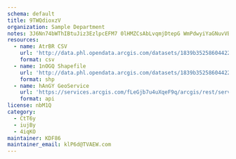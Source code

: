 ```yaml
---
schema: default
title: 9TWQdioxzV 
organization: Sample Department 
notes: 3J6Nn74bWThIBtuJiz3EzlpcEFM7 0lHMZCsAbLvqmjDtepG WmPdwyiYaGNuvVBhg9XQLOP24sr6kqOcH2158XSZTojV1fnSgRU 
resources:
  - name: AtrBR CSV
    url: 'http://data.phl.opendata.arcgis.com/datasets/1839b35258604422b0b520cbb668df0d_0.csv'
    format: csv
  - name: 1nOGQ Shapefile
    url: 'http://data.phl.opendata.arcgis.com/datasets/1839b35258604422b0b520cbb668df0d_0.zip'
    format: shp
  - name: hAnGY GeoService
    url: 'https://services.arcgis.com/fLeGjb7u4uXqeF9q/arcgis/rest/services/Air_Monitoring_Stations/FeatureServer/0/query'
    format: api
license: nbM1Q 
category:
  - CtT6y 
  - iujBy 
  - 4iqKO 
maintainer: KDF86  
maintainer_email: klP6d@TVAEW.com
---
```

